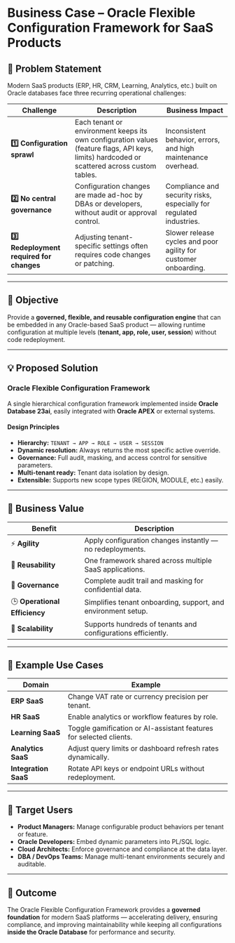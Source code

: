 # Business Case – Oracle Flexible Configuration Framework for SaaS Products

## 🧭 Problem Statement

Modern SaaS products (ERP, HR, CRM, Learning, Analytics, etc.) built on Oracle databases face three recurring operational challenges:

| Challenge                                 | Description                                                                                                                                  | Business Impact                                                     |
| ----------------------------------------- | -------------------------------------------------------------------------------------------------------------------------------------------- | ------------------------------------------------------------------- |
| **1️⃣ Configuration sprawl**              | Each tenant or environment keeps its own configuration values (feature flags, API keys, limits) hardcoded or scattered across custom tables. | Inconsistent behavior, errors, and high maintenance overhead.       |
| **2️⃣ No central governance**             | Configuration changes are made ad-hoc by DBAs or developers, without audit or approval control.                                              | Compliance and security risks, especially for regulated industries. |
| **3️⃣ Redeployment required for changes** | Adjusting tenant-specific settings often requires code changes or patching.                                                                  | Slower release cycles and poor agility for customer onboarding.     |

---

## 🎯 Objective

Provide a **governed, flexible, and reusable configuration engine** that can be embedded in any Oracle-based SaaS product — allowing runtime configuration at multiple levels (**tenant, app, role, user, session**) without code redeployment.

---

## 💡 Proposed Solution

### **Oracle Flexible Configuration Framework**

A single hierarchical configuration framework implemented inside **Oracle Database 23ai**, easily integrated with **Oracle APEX** or external systems.

#### Design Principles

- **Hierarchy:** `TENANT → APP → ROLE → USER → SESSION`
- **Dynamic resolution:** Always returns the most specific active override.
- **Governance:** Full audit, masking, and access control for sensitive parameters.
- **Multi-tenant ready:** Tenant data isolation by design.
- **Extensible:** Supports new scope types (REGION, MODULE, etc.) easily.

---

## 💼 Business Value

| Benefit                       | Description                                                   |
| ----------------------------- | ------------------------------------------------------------- |
| ⚡ **Agility**                 | Apply configuration changes instantly — no redeployments.     |
| 🧩 **Reusability**            | One framework shared across multiple SaaS applications.       |
| 🔐 **Governance**             | Complete audit trail and masking for confidential data.       |
| 🕒 **Operational Efficiency** | Simplifies tenant onboarding, support, and environment setup. |
| 🧱 **Scalability**            | Supports hundreds of tenants and configurations efficiently.  |

---

## 🧩 Example Use Cases

| Domain               | Example                                                            |
| -------------------- | ------------------------------------------------------------------ |
| **ERP SaaS**         | Change VAT rate or currency precision per tenant.                  |
| **HR SaaS**          | Enable analytics or workflow features by role.                     |
| **Learning SaaS**    | Toggle gamification or AI-assistant features for selected clients. |
| **Analytics SaaS**   | Adjust query limits or dashboard refresh rates dynamically.        |
| **Integration SaaS** | Rotate API keys or endpoint URLs without redeployment.             |

---

## 👥 Target Users

- **Product Managers:** Manage configurable product behaviors per tenant or feature.  
- **Oracle Developers:** Embed dynamic parameters into PL/SQL logic.  
- **Cloud Architects:** Enforce governance and compliance at the data layer.  
- **DBA / DevOps Teams:** Manage multi-tenant environments securely and auditable.  

---

## 🏁 Outcome

The Oracle Flexible Configuration Framework provides a **governed foundation** for modern SaaS platforms — accelerating delivery, ensuring compliance, and improving maintainability while keeping all configurations **inside the Oracle Database** for performance and security.
